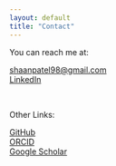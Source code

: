 ```yaml
---
layout: default
title: "Contact"
---
```


You can reach me at:

[shaanpatel98@gmail.com](mailto:shaanpatel98@gmail.com)  
[LinkedIn](https://www.linkedin.com/in/shaan-d-patel/)  

<p>&nbsp;</p>
Other Links:

[GitHub](https://github.com/shaandpatel)  
[ORCID](https://orcid.org/0000-0003-3920-7853)    
[Google Scholar](https://scholar.google.com/citations?user=g4c08moAAAAJ&hl=en&oi=ao)
